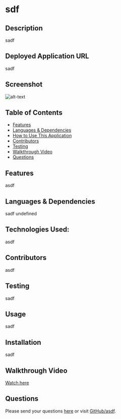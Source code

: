 # sdf 

## Description
sadf
## Deployed Application URL
sadf
## Screenshot
![alt-text](sdf)
## Table of Contents

* [Features](#features)
* [Languages & Dependencies](#languagesanddependencies)
* [How to Use This Application](#howtouse)
* [Contributors](#contributors)
* [Testing](#testing)
* [Walkthrough Video](#walkthrough-video)
* [Questions](#questions)
## Features
asdf
## Languages & Dependencies
sadf
undefined
## Technologies Used:
asdf
## Contributors
asdf
## Testing
sadf
## Usage
sadf
## Installation
sadf
## Walkthrough Video
[Watch here](asdf)
## Questions
Please send your questions [here](mailto:asdf) or visit [GitHub/asdf](https://github.com/asdf).